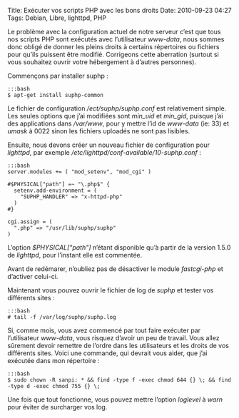 Title: Exécuter vos scripts PHP avec les bons droits
Date: 2010-09-23 04:27
Tags: Debian, Libre, lighttpd, PHP

Le problème avec la configuration actuel de notre serveur c’est que tous nos
scripts PHP sont exécutés avec l’utilisateur *www-data*, nous sommes donc obligé
de donner les pleins droits à certains répertoires ou fichiers pour qu’ils
puissent être modifié. Corrigeons cette aberration (surtout si vous souhaitez
ouvrir votre hébergement à d’autres personnes).

Commençons par installer suphp :

    :::bash
    $ apt-get install suphp-common

Le fichier de configuration */ect/suphp/suphp.conf* est relativement simple. Les
seules options que j’ai modifiées sont *min_uid* et *min_gid*, puisque j’ai des
applications dans */var/www*, pour y mettre l’id de *www-data* (ie: 33) et
*umask* à 0022 sinon les fichiers uploadés ne sont pas lisibles.

Ensuite, nous devons créer un nouveau fichier de configuration pour *lighttpd*,
par exemple */etc/lighttpd/conf-available/10-suphp.conf* :

    :::bash
    server.modules += ( "mod_setenv", "mod_cgi" )

    #$PHYSICAL["path"] =~ "\.php$" {
      setenv.add-environment = (
        "SUPHP_HANDLER" => "x-httpd-php"
      )
    #}

    cgi.assign = (
      ".php" => "/usr/lib/suphp/suphp"
    )

L’option *$PHYSICAL["path"]* n’étant disponible qu’à partir de la version 1.5.0
de *lighttpd*, pour l’instant elle est commentée.

Avant de redémarer, n’oubliez pas de désactiver le module *fastcgi-php* et
d’activer celui-ci.

Maintenant vous pouvez ouvrir le fichier de log de *suphp* et tester vos
différents sites :

    :::bash
    # tail -f /var/log/suphp/suphp.log

Si, comme mois, vous avez commencé par tout faire exécuter par l’utilisateur
*www-data*, vous risquez d’avoir un peu de travail. Vous allez sûrement devoir
remettre de l’ordre dans les utilisateurs et les droits de vos différents
sites. Voici une commande, qui devrait vous aider, que j’ai exécutée dans mon
répertoire :

    :::bash
    $ sudo chown -R sanpi: * && find -type f -exec chmod 644 {} \; && find -type d -exec chmod 755 {} \;

Une fois que tout fonctionne, vous pouvez mettre l’option *loglevel* à *warn*
pour éviter de surcharger vos log.
